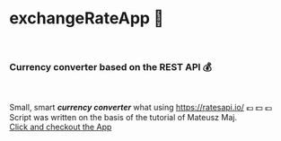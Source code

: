 # exchangeRateApp :money_with_wings:

<br />

### Currency converter based on the REST API :moneybag:

<br />

Small, smart ***currency converter*** what using https://ratesapi.io/ :euro: :dollar: :pound:
<br />
Script was written on the basis of the tutorial of Mateusz Maj.
<br />
[Click and checkout the App](https://emarcins.github.io/exchangeRateApp/)






